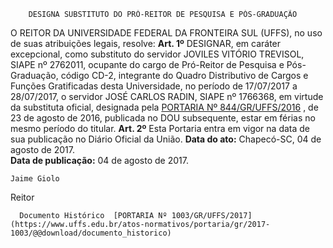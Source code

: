         DESIGNA SUBSTITUTO DO PRÓ-REITOR DE PESQUISA E PÓS-GRADUAÇÃO  

 O REITOR DA UNIVERSIDADE FEDERAL DA FRONTEIRA SUL (UFFS), no uso de suas atribuições legais, resolve:   **Art. 1º** DESIGNAR, em caráter excepcional, como substituto do servidor JOVILES VITÓRIO TREVISOL, SIAPE nº 2762011, ocupante do cargo de Pró-Reitor de Pesquisa e Pós-Graduação, código CD-2, integrante do Quadro Distributivo de Cargos e Funções Gratificadas desta Universidade, no período de 17/07/2017 a 28/07/2017, o servidor JOSÉ CARLOS RADIN, SIAPE nº 1766368, em virtude da substituta oficial, designada pela [PORTARIA Nº 844/GR/UFFS/2016](https://www.uffs.edu.br/atos-normativos/portaria/gr/2016-0844)  , de 23 de agosto de 2016, publicada no DOU subsequente, estar em férias no mesmo período do titular.   **Art. 2º** Esta Portaria entra em vigor na data de sua publicação no Diário Oficial da União.      **Data do ato:** Chapecó-SC, 04 de agosto de 2017.   
 **Data de publicação:**  04 de agosto de 2017. 

    Jaime Giolo   
 Reitor 

      Documento Histórico  [PORTARIA Nº 1003/GR/UFFS/2017](https://www.uffs.edu.br/atos-normativos/portaria/gr/2017-1003/@@download/documento_historico)     
      